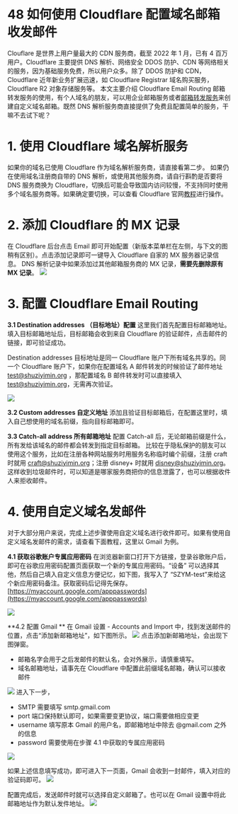 # 48 如何使用 Cloudflare 配置域名邮箱收发邮件

Clouflare 是世界上用户量最大的 CDN 服务商，截至 2022 年 1 月，已有 4 百万用户。Cloudflare 主要提供 DNS 解析、网络安全 DDOS 防护、CDN 等网络相关的服务，因为基础服务免费，所以用户众多。除了 DDOS 防护和 CDN，Cloudflare 近年新业务扩展迅速，如 Cloudflare Registrar 域名购买服务，Cloudflare R2 对象存储服务等。
本文主要介绍 Cloudflare Email Routing 邮箱转发服务的使用，有个人域名的朋友，可以用企业邮箱服务或者[邮箱转发服务](https://shuziyimin.org/tools.html#privacy-mail-forwarder-8-1)来创建自定义域名邮箱。既然 DNS 解析服务商直接提供了免费且配置简单的服务，干嘛不去试下呢？

# 1. 使用 Cloudflare 域名解析服务
如果你的域名已使用 Cloudflare 作为域名解析服务商，请直接看第二步。
如果仍在使用域名注册商自带的 DNS 解析，或使用其他服务商，请自行斟酌是否要将 DNS 服务商换为 Cloudflare，切换后可能会导致国内访问较慢，不支持同时使用多个域名服务商等。如果确定要切换，可以查看 Cloudflare 官网[教程](https://developers.cloudflare.com/dns/zone-setups/full-setup/setup)进行操作。


# 2. 添加 Cloudflare 的 MX 记录
在 Cloudflare 后台点击 Email 即可开始配置（新版本菜单栏在左侧，与下文的图稍有区别）。点击添加记录即可一键导入 Cloudflare 自家的 MX 服务器记录信息。
DNS 解析记录中如果添加过其他邮箱服务商的 MX 记录，**需要先删除原有 MX 记录**。
![](https://cdn.shuziyimin.org/48-03.png)

 
# 3. 配置 Cloudflare Email Routing

**3.1 Destination addresses （目标地址）配置**
这里我们首先配置目标邮箱地址。填入目标邮箱地址后，目标邮箱会收到来自 Cloudflare 的验证邮件，点击邮件的链接，即可验证成功。 

Destination addresses 目标地址是同一 Cloudflare 账户下所有域名共享的。同一个 Cloudflare 账户下，如果你在配置域名 A 邮件转发的时候验证了邮件地址 test@shuziyimin.org ，那配置域名 B 邮件转发时可以直接填入 test@shuziyimin.org，无需再次验证。

![](https://cdn.shuziyimin.org/48-04.png)

**3.2 Custom addresses 自定义地址**
添加且验证目标邮箱后，在配置这里时，填入自己想使用的域名前缀，指向目标邮箱即可。

**3.3 Catch-all address 所有邮箱地址**
配置 Catch-all 后，无论邮箱前缀是什么，所有发给该域名的邮件都会转发到指定目标邮箱。
比较在乎隐私保护的朋友可以使用这个服务，比如在注册各种网站服务时用服务名称临时编个前缀，注册 craft 时就用 craft@shuziyimin.org；注册 disney+ 时就用 disney@shuziyimin.org。 这样收到垃圾邮件时，可以知道是哪家服务商把你的信息泄露了，也可以根据收件人来拒收邮件。 

# 4. 使用自定义域名发邮件
对于大部分用户来说，完成上述步骤使用自定义域名进行收件即可。如果有使用自定义域名发邮件的需求，请查看下面教程，这里以 Gmail 为例。 

**4.1 获取谷歌账户专属应用密码**
在浏览器新窗口打开下方链接，登录谷歌账户后，即可在谷歌应用密码配置页面获取一个新的专属应用密码。“设备” 可以选择其他，然后自己填入自定义信息方便记忆，如下图，我写入了 “SZYM-test”来给这个新应用密码备注。获取密码后记得先保存。
[https://myaccount.google.com/apppasswords](https://myaccount.google.com/apppasswords)


![](https://cdn.shuziyimin.org/48-11.png)


**4.2 配置 Gmail **
在  Gmail 设置 - Accounts and Import 中，找到发送邮件的位置，点击“添加新邮箱地址”，如下图所示。
![](https://cdn.shuziyimin.org/48-05.png)
点击添加新邮箱地址，会出现下图弹窗。
- 邮箱名字会用于之后发邮件的默认名，会对外展示，请慎重填写。
- 域名邮箱地址，请事先在 Cloudflare 中配置此前缀域名邮箱，确认可以接收邮件

![](https://cdn.shuziyimin.org/48-06.png)
进入下一步，
- SMTP 需要填写 smtp.gmail.com
- port 端口保持默认即可，如果需要变更协议，端口需要做相应变更
- username 填写原本 Gmail 的用户名，即邮箱地址中除去 @gmail.com 之外的信息
- password 需要使用在步骤 4.1 中获取的专属应用密码 

![](https://cdn.shuziyimin.org/48-07.png)

如果上述信息填写成功，即可进入下一页面，Gmail 会收到一封邮件，填入对应的验证码即可。
![](https://cdn.shuziyimin.org/48-08.png)

配置完成后，发送邮件时就可以选择自定义邮箱了。也可以在 Gmail 设置中将此邮箱地址作为默认发件地址。
![](https://cdn.shuziyimin.org/48-09.png)

